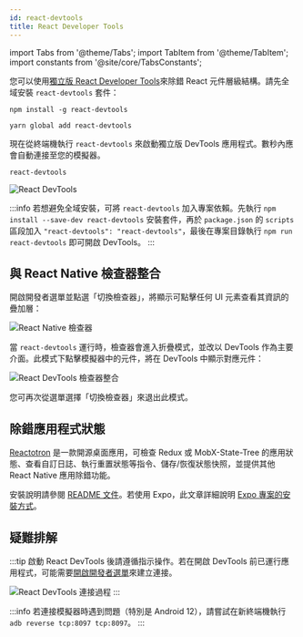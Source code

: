 ```yaml
---
id: react-devtools
title: React Developer Tools
---
```


import Tabs from '@theme/Tabs'; import TabItem from '@theme/TabItem'; import constants from '@site/core/TabsConstants';

您可以使用[獨立版 React Developer Tools](https://github.com/facebook/react/tree/main/packages/react-devtools)來除錯 React 元件層級結構。請先全域安裝 `react-devtools` 套件：

<Tabs groupId="package-manager" defaultValue={constants.defaultPackageManager} values={constants.packageManagers}>
<TabItem value="npm">

```shell
npm install -g react-devtools
```

</TabItem>
<TabItem value="yarn">

```shell
yarn global add react-devtools
```

</TabItem>
</Tabs>

現在從終端機執行 `react-devtools` 來啟動獨立版 DevTools 應用程式。數秒內應會自動連接至您的模擬器。

```shell
react-devtools
```

![React DevTools](/docs/assets/ReactDevTools.png)

:::info
若想避免全域安裝，可將 `react-devtools` 加入專案依賴。先執行 `npm install --save-dev react-devtools` 安裝套件，再於 `package.json` 的 `scripts` 區段加入 `"react-devtools": "react-devtools"`，最後在專案目錄執行 `npm run react-devtools` 即可開啟 DevTools。
:::

## 與 React Native 檢查器整合

開啟開發者選單並點選「切換檢查器」，將顯示可點擊任何 UI 元素查看其資訊的疊加層：

![React Native 檢查器](/docs/assets/Inspector.gif)

當 `react-devtools` 運行時，檢查器會進入折疊模式，並改以 DevTools 作為主要介面。此模式下點擊模擬器中的元件，將在 DevTools 中顯示對應元件：

![React DevTools 檢查器整合](/docs/assets/ReactDevToolsInspector.gif)

您可再次從選單選擇「切換檢查器」來退出此模式。

## 除錯應用程式狀態

[Reactotron](https://github.com/infinitered/reactotron) 是一款開源桌面應用，可檢查 Redux 或 MobX-State-Tree 的應用狀態、查看自訂日誌、執行重置狀態等指令、儲存/恢復狀態快照，並提供其他 React Native 應用除錯功能。

安裝說明請參閱 [README 文件](https://github.com/infinitered/reactotron)。若使用 Expo，此文章詳細說明 [Expo 專案的安裝方式](https://shift.infinite.red/start-using-reactotron-in-your-expo-project-today-in-3-easy-steps-a03d11032a7a)。

## 疑難排解

:::tip
啟動 React DevTools 後請遵循指示操作。若在開啟 DevTools 前已運行應用程式，可能需要[開啟開發者選單](/docs/debugging#accessing-the-dev-menu)來建立連接。

![React DevTools 連接過程](/docs/assets/ReactDevToolsConnection.gif)
:::

:::info
若連接模擬器時遇到問題（特別是 Android 12），請嘗試在新終端機執行 `adb reverse tcp:8097 tcp:8097`。
:::